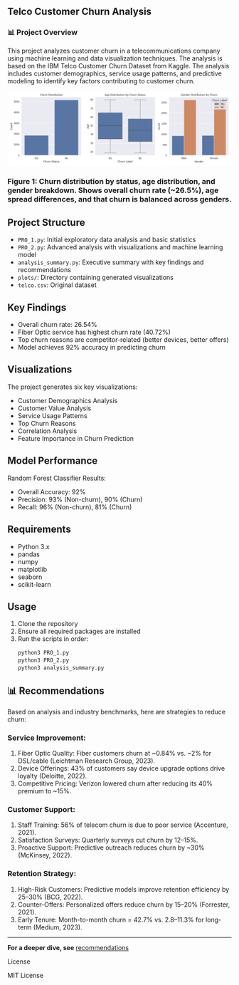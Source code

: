 ## Telco Customer Churn Analysis

### 📊 Project Overview

This project analyzes customer churn in a telecommunications company using machine learning and data visualization techniques. The analysis is based on the IBM Telco Customer Churn Dataset from Kaggle. The analysis includes customer demographics, service usage patterns, and predictive modeling to identify key factors contributing to customer churn.

![Demographics](plots/churn_demographics.png)





### Figure 1: Churn distribution by status, age distribution, and gender breakdown. Shows overall churn rate (~26.5%), age spread differences, and that churn is balanced across genders.


## Project Structure
- `PRO_1.py`: Initial exploratory data analysis and basic statistics
- `PRO_2.py`: Advanced analysis with visualizations and machine learning model
- `analysis_summary.py`: Executive summary with key findings and recommendations
- `plots/`: Directory containing generated visualizations
- `telco.csv`: Original dataset

## Key Findings
- Overall churn rate: 26.54%
- Fiber Optic service has highest churn rate (40.72%)
- Top churn reasons are competitor-related (better devices, better offers)
- Model achieves 92% accuracy in predicting churn

## Visualizations
The project generates six key visualizations:
- Customer Demographics Analysis
- Customer Value Analysis
- Service Usage Patterns
- Top Churn Reasons
- Correlation Analysis
- Feature Importance in Churn Prediction




## Model Performance
Random Forest Classifier Results:
- Overall Accuracy: 92%
- Precision: 93% (Non-churn), 90% (Churn)
- Recall: 96% (Non-churn), 81% (Churn)
 

## Requirements
- Python 3.x
- pandas
- numpy
- matplotlib
- seaborn
- scikit-learn

## Usage
1. Clone the repository
2. Ensure all required packages are installed
3. Run the scripts in order:
   ```bash
   python3 PRO_1.py
   python3 PRO_2.py
   python3 analysis_summary.py
   ```

## 📊 Recommendations

Based on analysis and industry benchmarks, here are strategies to reduce churn:

### Service Improvement:

1. Fiber Optic Quality: Fiber customers churn at ~0.84% vs. ~2% for DSL/cable (Leichtman Research Group, 2023).
2. Device Offerings: 43% of customers say device upgrade options drive loyalty (Deloitte, 2022).
3. Competitive Pricing: Verizon lowered churn after reducing its 40% premium to ~15%.

### Customer Support:

1. Staff Training: 56% of telecom churn is due to poor service (Accenture, 2021).
2. Satisfaction Surveys: Quarterly surveys cut churn by 12–15%.
3. Proactive Support: Predictive outreach reduces churn by ~30% (McKinsey, 2022).

### Retention Strategy:

1. High-Risk Customers: Predictive models improve retention efficiency by 25–30% (BCG, 2022).
2. Counter-Offers: Personalized offers reduce churn by 15–20% (Forrester, 2021).
3. Early Tenure: Month-to-month churn = 42.7% vs. 2.8–11.3% for long-term (Medium, 2023).


-------------------------------------------
**For a deeper dive, see** [recommendations](https://github.com/Dennis-J-Carroll/telco-churn-analysis/blob/main/recommendations.md)

License

MIT License
